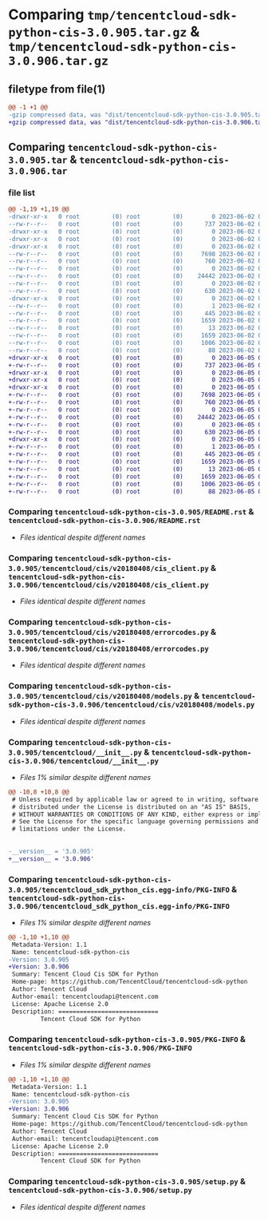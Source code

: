 # Comparing `tmp/tencentcloud-sdk-python-cis-3.0.905.tar.gz` & `tmp/tencentcloud-sdk-python-cis-3.0.906.tar.gz`

## filetype from file(1)

```diff
@@ -1 +1 @@
-gzip compressed data, was "dist/tencentcloud-sdk-python-cis-3.0.905.tar", last modified: Fri Jun  2 00:24:04 2023, max compression
+gzip compressed data, was "dist/tencentcloud-sdk-python-cis-3.0.906.tar", last modified: Mon Jun  5 00:30:18 2023, max compression
```

## Comparing `tencentcloud-sdk-python-cis-3.0.905.tar` & `tencentcloud-sdk-python-cis-3.0.906.tar`

### file list

```diff
@@ -1,19 +1,19 @@
-drwxr-xr-x   0 root         (0) root         (0)        0 2023-06-02 00:24:04.000000 tencentcloud-sdk-python-cis-3.0.905/
--rw-r--r--   0 root         (0) root         (0)      737 2023-06-02 00:24:04.000000 tencentcloud-sdk-python-cis-3.0.905/README.rst
-drwxr-xr-x   0 root         (0) root         (0)        0 2023-06-02 00:24:04.000000 tencentcloud-sdk-python-cis-3.0.905/tencentcloud/
-drwxr-xr-x   0 root         (0) root         (0)        0 2023-06-02 00:24:04.000000 tencentcloud-sdk-python-cis-3.0.905/tencentcloud/cis/
-drwxr-xr-x   0 root         (0) root         (0)        0 2023-06-02 00:24:04.000000 tencentcloud-sdk-python-cis-3.0.905/tencentcloud/cis/v20180408/
--rw-r--r--   0 root         (0) root         (0)     7698 2023-06-02 00:24:04.000000 tencentcloud-sdk-python-cis-3.0.905/tencentcloud/cis/v20180408/cis_client.py
--rw-r--r--   0 root         (0) root         (0)      760 2023-06-02 00:24:04.000000 tencentcloud-sdk-python-cis-3.0.905/tencentcloud/cis/v20180408/errorcodes.py
--rw-r--r--   0 root         (0) root         (0)        0 2023-06-02 00:24:04.000000 tencentcloud-sdk-python-cis-3.0.905/tencentcloud/cis/v20180408/__init__.py
--rw-r--r--   0 root         (0) root         (0)    24442 2023-06-02 00:24:04.000000 tencentcloud-sdk-python-cis-3.0.905/tencentcloud/cis/v20180408/models.py
--rw-r--r--   0 root         (0) root         (0)        0 2023-06-02 00:24:04.000000 tencentcloud-sdk-python-cis-3.0.905/tencentcloud/cis/__init__.py
--rw-r--r--   0 root         (0) root         (0)      630 2023-06-02 00:24:04.000000 tencentcloud-sdk-python-cis-3.0.905/tencentcloud/__init__.py
-drwxr-xr-x   0 root         (0) root         (0)        0 2023-06-02 00:24:04.000000 tencentcloud-sdk-python-cis-3.0.905/tencentcloud_sdk_python_cis.egg-info/
--rw-r--r--   0 root         (0) root         (0)        1 2023-06-02 00:24:04.000000 tencentcloud-sdk-python-cis-3.0.905/tencentcloud_sdk_python_cis.egg-info/dependency_links.txt
--rw-r--r--   0 root         (0) root         (0)      445 2023-06-02 00:24:04.000000 tencentcloud-sdk-python-cis-3.0.905/tencentcloud_sdk_python_cis.egg-info/SOURCES.txt
--rw-r--r--   0 root         (0) root         (0)     1659 2023-06-02 00:24:04.000000 tencentcloud-sdk-python-cis-3.0.905/tencentcloud_sdk_python_cis.egg-info/PKG-INFO
--rw-r--r--   0 root         (0) root         (0)       13 2023-06-02 00:24:04.000000 tencentcloud-sdk-python-cis-3.0.905/tencentcloud_sdk_python_cis.egg-info/top_level.txt
--rw-r--r--   0 root         (0) root         (0)     1659 2023-06-02 00:24:04.000000 tencentcloud-sdk-python-cis-3.0.905/PKG-INFO
--rw-r--r--   0 root         (0) root         (0)     1006 2023-06-02 00:24:04.000000 tencentcloud-sdk-python-cis-3.0.905/setup.py
--rw-r--r--   0 root         (0) root         (0)       88 2023-06-02 00:24:04.000000 tencentcloud-sdk-python-cis-3.0.905/setup.cfg
+drwxr-xr-x   0 root         (0) root         (0)        0 2023-06-05 00:30:18.000000 tencentcloud-sdk-python-cis-3.0.906/
+-rw-r--r--   0 root         (0) root         (0)      737 2023-06-05 00:30:18.000000 tencentcloud-sdk-python-cis-3.0.906/README.rst
+drwxr-xr-x   0 root         (0) root         (0)        0 2023-06-05 00:30:18.000000 tencentcloud-sdk-python-cis-3.0.906/tencentcloud/
+drwxr-xr-x   0 root         (0) root         (0)        0 2023-06-05 00:30:18.000000 tencentcloud-sdk-python-cis-3.0.906/tencentcloud/cis/
+drwxr-xr-x   0 root         (0) root         (0)        0 2023-06-05 00:30:18.000000 tencentcloud-sdk-python-cis-3.0.906/tencentcloud/cis/v20180408/
+-rw-r--r--   0 root         (0) root         (0)     7698 2023-06-05 00:30:18.000000 tencentcloud-sdk-python-cis-3.0.906/tencentcloud/cis/v20180408/cis_client.py
+-rw-r--r--   0 root         (0) root         (0)      760 2023-06-05 00:30:18.000000 tencentcloud-sdk-python-cis-3.0.906/tencentcloud/cis/v20180408/errorcodes.py
+-rw-r--r--   0 root         (0) root         (0)        0 2023-06-05 00:30:18.000000 tencentcloud-sdk-python-cis-3.0.906/tencentcloud/cis/v20180408/__init__.py
+-rw-r--r--   0 root         (0) root         (0)    24442 2023-06-05 00:30:18.000000 tencentcloud-sdk-python-cis-3.0.906/tencentcloud/cis/v20180408/models.py
+-rw-r--r--   0 root         (0) root         (0)        0 2023-06-05 00:30:18.000000 tencentcloud-sdk-python-cis-3.0.906/tencentcloud/cis/__init__.py
+-rw-r--r--   0 root         (0) root         (0)      630 2023-06-05 00:30:18.000000 tencentcloud-sdk-python-cis-3.0.906/tencentcloud/__init__.py
+drwxr-xr-x   0 root         (0) root         (0)        0 2023-06-05 00:30:18.000000 tencentcloud-sdk-python-cis-3.0.906/tencentcloud_sdk_python_cis.egg-info/
+-rw-r--r--   0 root         (0) root         (0)        1 2023-06-05 00:30:18.000000 tencentcloud-sdk-python-cis-3.0.906/tencentcloud_sdk_python_cis.egg-info/dependency_links.txt
+-rw-r--r--   0 root         (0) root         (0)      445 2023-06-05 00:30:18.000000 tencentcloud-sdk-python-cis-3.0.906/tencentcloud_sdk_python_cis.egg-info/SOURCES.txt
+-rw-r--r--   0 root         (0) root         (0)     1659 2023-06-05 00:30:18.000000 tencentcloud-sdk-python-cis-3.0.906/tencentcloud_sdk_python_cis.egg-info/PKG-INFO
+-rw-r--r--   0 root         (0) root         (0)       13 2023-06-05 00:30:18.000000 tencentcloud-sdk-python-cis-3.0.906/tencentcloud_sdk_python_cis.egg-info/top_level.txt
+-rw-r--r--   0 root         (0) root         (0)     1659 2023-06-05 00:30:18.000000 tencentcloud-sdk-python-cis-3.0.906/PKG-INFO
+-rw-r--r--   0 root         (0) root         (0)     1006 2023-06-05 00:30:18.000000 tencentcloud-sdk-python-cis-3.0.906/setup.py
+-rw-r--r--   0 root         (0) root         (0)       88 2023-06-05 00:30:18.000000 tencentcloud-sdk-python-cis-3.0.906/setup.cfg
```

### Comparing `tencentcloud-sdk-python-cis-3.0.905/README.rst` & `tencentcloud-sdk-python-cis-3.0.906/README.rst`

 * *Files identical despite different names*

### Comparing `tencentcloud-sdk-python-cis-3.0.905/tencentcloud/cis/v20180408/cis_client.py` & `tencentcloud-sdk-python-cis-3.0.906/tencentcloud/cis/v20180408/cis_client.py`

 * *Files identical despite different names*

### Comparing `tencentcloud-sdk-python-cis-3.0.905/tencentcloud/cis/v20180408/errorcodes.py` & `tencentcloud-sdk-python-cis-3.0.906/tencentcloud/cis/v20180408/errorcodes.py`

 * *Files identical despite different names*

### Comparing `tencentcloud-sdk-python-cis-3.0.905/tencentcloud/cis/v20180408/models.py` & `tencentcloud-sdk-python-cis-3.0.906/tencentcloud/cis/v20180408/models.py`

 * *Files identical despite different names*

### Comparing `tencentcloud-sdk-python-cis-3.0.905/tencentcloud/__init__.py` & `tencentcloud-sdk-python-cis-3.0.906/tencentcloud/__init__.py`

 * *Files 1% similar despite different names*

```diff
@@ -10,8 +10,8 @@
 # Unless required by applicable law or agreed to in writing, software
 # distributed under the License is distributed on an "AS IS" BASIS,
 # WITHOUT WARRANTIES OR CONDITIONS OF ANY KIND, either express or implied.
 # See the License for the specific language governing permissions and
 # limitations under the License.
 
 
-__version__ = '3.0.905'
+__version__ = '3.0.906'
```

### Comparing `tencentcloud-sdk-python-cis-3.0.905/tencentcloud_sdk_python_cis.egg-info/PKG-INFO` & `tencentcloud-sdk-python-cis-3.0.906/tencentcloud_sdk_python_cis.egg-info/PKG-INFO`

 * *Files 1% similar despite different names*

```diff
@@ -1,10 +1,10 @@
 Metadata-Version: 1.1
 Name: tencentcloud-sdk-python-cis
-Version: 3.0.905
+Version: 3.0.906
 Summary: Tencent Cloud Cis SDK for Python
 Home-page: https://github.com/TencentCloud/tencentcloud-sdk-python
 Author: Tencent Cloud
 Author-email: tencentcloudapi@tencent.com
 License: Apache License 2.0
 Description: ============================
         Tencent Cloud SDK for Python
```

### Comparing `tencentcloud-sdk-python-cis-3.0.905/PKG-INFO` & `tencentcloud-sdk-python-cis-3.0.906/PKG-INFO`

 * *Files 1% similar despite different names*

```diff
@@ -1,10 +1,10 @@
 Metadata-Version: 1.1
 Name: tencentcloud-sdk-python-cis
-Version: 3.0.905
+Version: 3.0.906
 Summary: Tencent Cloud Cis SDK for Python
 Home-page: https://github.com/TencentCloud/tencentcloud-sdk-python
 Author: Tencent Cloud
 Author-email: tencentcloudapi@tencent.com
 License: Apache License 2.0
 Description: ============================
         Tencent Cloud SDK for Python
```

### Comparing `tencentcloud-sdk-python-cis-3.0.905/setup.py` & `tencentcloud-sdk-python-cis-3.0.906/setup.py`

 * *Files identical despite different names*

